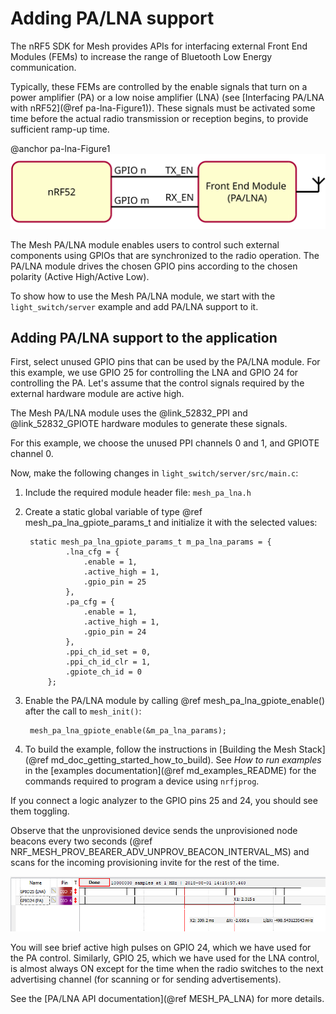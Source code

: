 # Adding PA/LNA support

The nRF5 SDK for Mesh provides APIs for interfacing external Front End Modules (FEMs) to increase
the range of Bluetooth Low Energy communication.

Typically, these FEMs are controlled by the enable signals that turn on a power amplifier (PA) or
a low noise amplifier (LNA) (see [Interfacing PA/LNA with nRF52](@ref pa-lna-Figure1)). These signals must be activated some time
before the actual radio transmission or reception begins, to provide sufficient ramp-up time.

@anchor pa-lna-Figure1
![Interfacing PA/LNA with nRF52](img/pa-lna-block-dia.svg "Interfacing PA/LNA with nRF52")

The Mesh PA/LNA module enables users to control such external components using GPIOs that are synchronized
to the radio operation. The PA/LNA module drives the chosen GPIO pins according to the chosen polarity
(Active High/Active Low).


To show how to use the Mesh PA/LNA module, we start with the `light_switch/server` example and add PA/LNA support to it.

## Adding PA/LNA support to the application

First, select unused GPIO pins that can be used by the PA/LNA module. For this example, we use GPIO 25 for
controlling the LNA and GPIO 24 for controlling the PA. Let's assume that the control signals
required by the external hardware module are active high.

The Mesh PA/LNA module uses the @link_52832_PPI <!--PPI: https://www.nordicsemi.com/-/media/DocLib/Other/Product_Spec/nRF52832PSv14.pdf -->
and @link_52832_GPIOTE <!-- GPIOTE: https://www.nordicsemi.com/-/media/DocLib/Other/Product_Spec/nRF52832PSv14.pdf -->
hardware modules to generate these signals.

For this example, we choose the unused PPI channels 0 and 1, and GPIOTE channel 0.

Now, make the following changes in `light_switch/server/src/main.c`:
1. Include the required module header file: `mesh_pa_lna.h`
2. Create a static global variable of type @ref mesh_pa_lna_gpiote_params_t and initialize it
with the selected values:

        static mesh_pa_lna_gpiote_params_t m_pa_lna_params = {
                .lna_cfg = {
                    .enable = 1,
                    .active_high = 1,
                    .gpio_pin = 25
                },
                .pa_cfg = {
                    .enable = 1,
                    .active_high = 1,
                    .gpio_pin = 24
                },
                .ppi_ch_id_set = 0,
                .ppi_ch_id_clr = 1,
                .gpiote_ch_id = 0
            };

3. Enable the PA/LNA module by calling @ref mesh_pa_lna_gpiote_enable() after the call to
`mesh_init()`:

        mesh_pa_lna_gpiote_enable(&m_pa_lna_params);

4. To build the example, follow the instructions in
[Building the Mesh Stack](@ref md_doc_getting_started_how_to_build). See *How to run examples*
in the [examples documentation](@ref md_examples_README) for the commands required to program a
device using `nrfjprog`.

If you connect a logic analyzer to the GPIO pins 25 and 24, you should see them toggling.

Observe that the unprovisioned device sends the unprovisioned node beacons every
two seconds (@ref NRF_MESH_PROV_BEARER_ADV_UNPROV_BEACON_INTERVAL_MS) and scans for the incoming provisioning
invite for the rest of the time.

![GPIO waveforms after enabling PA/LNA module](img/pa-lna-waveform.png "GPIO waveforms after enabling PA/LNA module")

You will see brief active high pulses on GPIO 24, which we have used for the PA control.
Similarly, GPIO 25, which we have used for the LNA control, is almost always ON
except for the time when the radio switches to the next advertising channel (for scanning
or for sending advertisements).

See the [PA/LNA API documentation](@ref MESH_PA_LNA) for more details.
